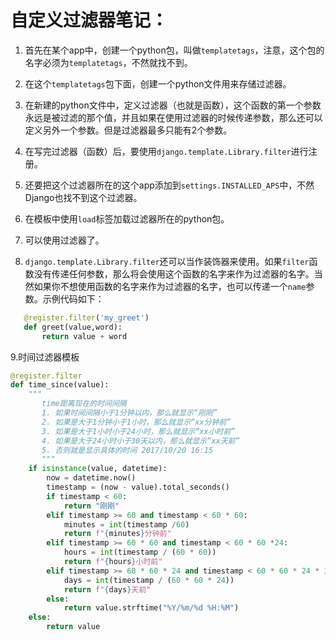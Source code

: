 # 自定义过滤器笔记：

1. 首先在某个app中，创建一个python包，叫做`templatetags`，注意，这个包的名字必须为`templatetags`，不然就找不到。

2. 在这个`templatetags`包下面，创建一个python文件用来存储过滤器。

3. 在新建的python文件中，定义过滤器（也就是函数），这个函数的第一个参数永远是被过滤的那个值，并且如果在使用过滤器的时候传递参数，那么还可以定义另外一个参数。但是过滤器最多只能有2个参数。

4. 在写完过滤器（函数）后，要使用`django.template.Library.filter`进行注册。

5. 还要把这个过滤器所在的这个app添加到`settings.INSTALLED_APS`中，不然Django也找不到这个过滤器。

6. 在模板中使用`load`标签加载过滤器所在的python包。

7. 可以使用过滤器了。

8. `django.template.Library.filter`还可以当作装饰器来使用。如果`filter`函数没有传递任何参数，那么将会使用这个函数的名字来作为过滤器的名字。当然如果你不想使用函数的名字来作为过滤器的名字，也可以传递一个`name`参数。示例代码如下：
   
```python
   @register.filter('my_greet')
   def greet(value,word):
       return value + word
   ```

9.时间过滤器模板

```python
@register.filter
def time_since(value):
    """
       time距离现在的时间间隔
       1. 如果时间间隔小于1分钟以内，那么就显示“刚刚”
       2. 如果是大于1分钟小于1小时，那么就显示“xx分钟前”
       3. 如果是大于1小时小于24小时，那么就显示“xx小时前”
       4. 如果是大于24小时小于30天以内，那么就显示“xx天前”
       5. 否则就是显示具体的时间 2017/10/20 16:15
       """
    if isinstance(value, datetime):
        now = datetime.now()
        timestamp = (now - value).total_seconds()
        if timestamp < 60:
            return "刚刚"
        elif timestamp >= 60 and timestamp < 60 * 60:
            minutes = int(timestamp /60)
            return f"{minutes}分钟前"
        elif timestamp >= 60 * 60 and timestamp < 60 * 60 *24:
            hours = int(timestamp / (60 * 60))
            return f"{hours}小时前"
        elif timestamp >= 60 * 60 * 24 and timestamp < 60 * 60 * 24 * 30:
            days = int(timestamp / (60 * 60 * 24))
            return f"{days}天前"
        else:
            return value.strftime("%Y/%m/%d %H:%M")
    else:
        return value
```